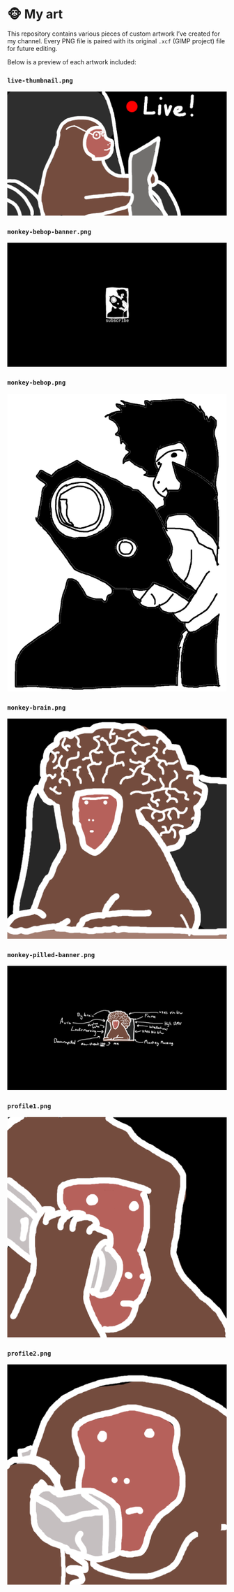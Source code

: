 # 🐵 My art
This repository contains various pieces of custom artwork I’ve created for my channel. Every PNG file is paired with its original `.xcf` (GIMP project) file for future editing.

Below is a preview of each artwork included:

### `live-thumbnail.png`
![live-thumbnail](./assets/live-thumbnail.png)

### `monkey-bebop-banner.png`
![monkey-bebop-banner](./assets/monkey-bebop-banner.png)

### `monkey-bebop.png`
![monkey-bebop](./assets/monkey-bebop.png)

### `monkey-brain.png`
![monkey-brain](./assets/monkey-brain.png)

### `monkey-pilled-banner.png`
![monkey-pilled-banner](./assets/monkey-pilled-banner.png)

### `profile1.png`
![profile1](./assets/profile1.png)

### `profile2.png`
![profile2](./assets/profile2.png)

